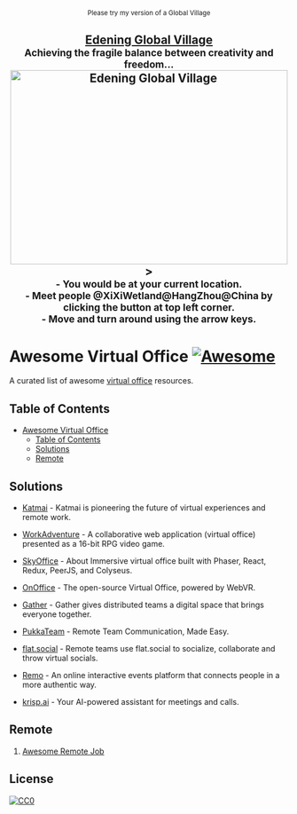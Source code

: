 <div align="center">
  <sub>Please try my version of a Global Village</sub>
	<br>
	<h2>
		<a href="https://edening.org/">Edening Global Village</a>
		<br>
		<sup>Achieving the fragile balance between creativity and freedom...</sup>
		<a href="https://edening.org/">
			<img width="500" height="350" src="https://raw.githubusercontent.com/voidao/awesome-virtual-office/refs/heads/master/Edening%20Global%20Village.png" alt="Edening Global Village">
		</a>>
		<div align="center">
			<sub>
				- You would be at your current location.<br>
				- Meet people @XiXiWetland@HangZhou@China by clicking the button at top left corner.<br>
				- Move and turn around using the arrow keys.<br>
			</sub>
		</div>
	</h2>
</div

<br>

# Awesome Virtual Office [![Awesome](https://cdn.rawgit.com/sindresorhus/awesome/d7305f38d29fed78fa85652e3a63e154dd8e8829/media/badge.svg)](https://github.com/sindresorhus/awesome)
A curated list of awesome [virtual office](https://en.wikipedia.org/wiki/Remote_work) resources.

## Table of Contents

<!-- MarkdownTOC depth=3 -->

- [Awesome Virtual Office  ](#awesome-virtual-office-)
  - [Table of Contents](#table-of-contents)
  - [Solutions](#solutions)
  - [Remote](#remote)

<!-- /MarkdownTOC -->

## Solutions
  
  - [Katmai](https://katmaitech.com/) - Katmai is pioneering the future of virtual experiences and remote work.
  
  - [WorkAdventure](https://github.com/workadventure/workadventure) - A collaborative web application (virtual office) presented as a 16-bit RPG video game.
  
  - [SkyOffice](https://github.com/kevinshen56714/SkyOffice) - About Immersive virtual office built with Phaser, React, Redux, PeerJS, and Colyseus.
  
  - [OnOffice](https://github.com/rvdleun/onoffice) - The open-source Virtual Office, powered by WebVR.
  
  - [Gather](https://www.gather.town/) - Gather gives distributed teams a digital space that brings everyone together.
  
  - [PukkaTeam](https://pukkateam.com/) - Remote Team Communication, Made Easy.
  
  - [flat.social](https://flat.social/) - Remote teams use flat.social to socialize, collaborate and throw virtual socials.
  
  - [Remo](https://remo.co/) - An online interactive events platform that connects people in a more authentic way.
  
  - [krisp.ai](https://krisp.ai/) - Your AI-powered assistant for meetings and calls.

  

## Remote
  1. [Awesome Remote Job](https://github.com/lukasz-madon/awesome-remote-job)

## License

[![CC0](https://mirrors.creativecommons.org/presskit/buttons/88x31/svg/cc-zero.svg)](https://creativecommons.org/publicdomain/zero/1.0/)
